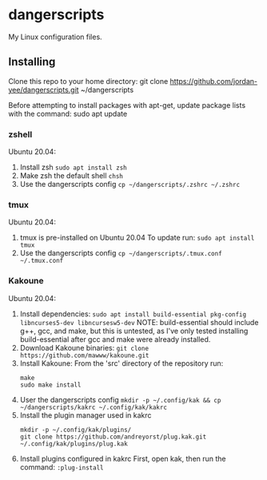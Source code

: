 # dangerscripts
My Linux configuration files.

## Installing
Clone this repo to your home directory:
    git clone https://github.com/jordan-yee/dangerscripts.git ~/dangerscripts

Before attempting to install packages with apt-get, update package lists
with the command:
    sudo apt update

### zshell
Ubuntu 20.04:
1. Install zsh
   `sudo apt install zsh`
2. Make zsh the default shell
   `chsh`
3. Use the dangerscripts config
   `cp ~/dangerscripts/.zshrc ~/.zshrc`

### tmux
Ubuntu 20.04:
1. tmux is pre-installed on Ubuntu 20.04
   To update run:
   `sudo apt install tmux`
2. Use the dangerscripts config
   `cp ~/dangerscripts/.tmux.conf ~/.tmux.conf`

### Kakoune
Ubuntu 20.04:
1. Install dependencies:
   `sudo apt install build-essential pkg-config libncurses5-dev libncursesw5-dev`
   NOTE: build-essential should include g++, gcc, and make, but this is untested, as I've only tested installing build-essential after gcc and make were already installed.
2. Download Kakoune binaries:
   `git clone https://github.com/mawww/kakoune.git`
3. Install Kakoune:
   From the 'src' directory of the repository run:
   ```
   make
   sudo make install
   ```
4. User the dangerscripts config
   `mkdir -p ~/.config/kak && cp ~/dangerscripts/kakrc ~/.config/kak/kakrc`
5. Install the plugin manager used in kakrc
   ```
   mkdir -p ~/.config/kak/plugins/
   git clone https://github.com/andreyorst/plug.kak.git ~/.config/kak/plugins/plug.kak
   ```
6. Install plugins configured in kakrc
   First, open kak, then run the command:
   `:plug-install`

